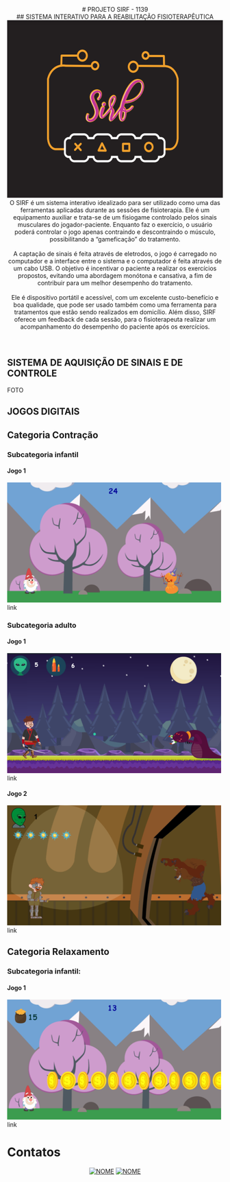 <center>
# PROJETO SIRF - 1139
  </center>
<center>
## SISTEMA INTERATIVO PARA A REABILITAÇÃO FISIOTERAPÊUTICA
</center>
<center>
<img src="LOGO.PNG" width="558" height="414"> 
</center>

<center>
O SIRF é um sistema interativo idealizado para ser utilizado como uma das ferramentas aplicadas durante as sessões de fisioterapia. Ele é um equipamento auxiliar e trata-se de um fisiogame controlado pelos sinais musculares do jogador-paciente. Enquanto faz o exercício, o usuário poderá controlar o jogo apenas contraindo e descontraindo o músculo, possibilitando a “gameficação” do tratamento.
<br>
  <br>
A captação de sinais é feita através de eletrodos, o jogo é carregado no computador e a interface entre o sistema e o computador é feita através de um cabo USB. O objetivo é incentivar o paciente a realizar os exercícios propostos, evitando uma abordagem monótona e cansativa, a fim de contribuir para um melhor desempenho do tratamento.
<br>
  <br>
Ele é dispositivo portátil e acessível, com um excelente custo-benefício e boa qualidade, que pode ser usado também como uma ferramenta para tratamentos que estão sendo realizados em domicílio. Além disso, SIRF oferece um feedback de cada sessão, para o fisioterapeuta realizar um acompanhamento do desempenho do paciente após os exercícios.
</center>
<br>
<br>

## SISTEMA DE AQUISIÇÃO DE SINAIS E DE CONTROLE
FOTO

## JOGOS DIGITAIS

## Categoria Contração
### Subcategoria infantil
#### Jogo 1
<img src="icon1.png" width="500" height="280"> 
<br>
link

### Subcategoria adulto
#### Jogo 1
<img src="icon3.png" width="500" height="280"> 
<br>
link

#### Jogo 2
<img src="icon4.png" width="500" height="280"> 
<br>
link

## Categoria Relaxamento

### Subcategoria infantil:
#### Jogo 1
<img src="icon2.png" width="500" height="280"> 
<br>
link

# Contatos
<center>
<a href="https://www.instagram.com/CiellCachos/?hl=pt-br" target="_blank">
<img title="INSTAGRAM" alt="NOME" src="Int.png" /></a>
<a href="https://www.facebook.com/maciel.araujo.3150" target="_blank">
<img title="FACEBOOK" alt="NOME" src="FB.png" /></a>
</center>
